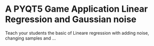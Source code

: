 # A PYQT5 Game Application Linear Regression and Gaussian noise

Teach your students the basic of Lineare regression with adding noise, changing samples and ...
